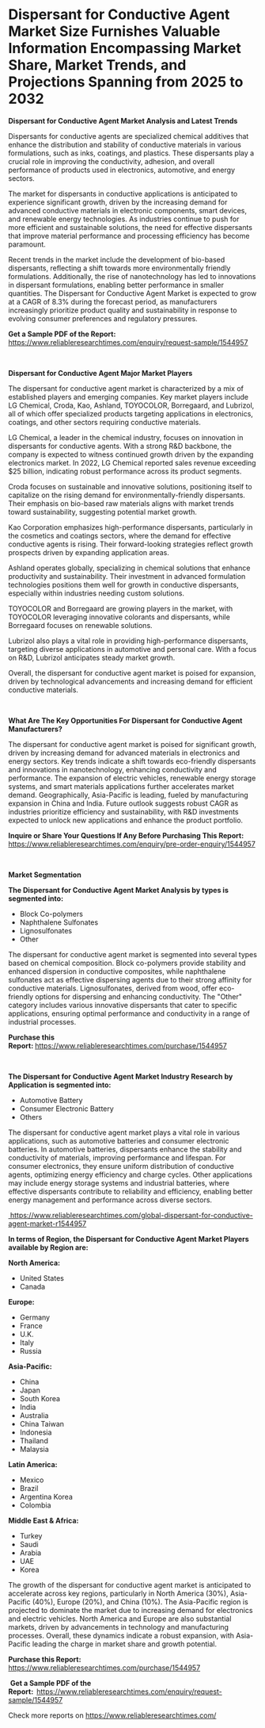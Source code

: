 <p><h1>Dispersant for Conductive Agent Market Size Furnishes Valuable Information Encompassing Market Share, Market Trends, and Projections Spanning from 2025 to 2032</h1></p><p><strong>Dispersant for Conductive Agent Market Analysis and Latest Trends</strong></p>
<p><p>Dispersants for conductive agents are specialized chemical additives that enhance the distribution and stability of conductive materials in various formulations, such as inks, coatings, and plastics. These dispersants play a crucial role in improving the conductivity, adhesion, and overall performance of products used in electronics, automotive, and energy sectors.</p><p>The market for dispersants in conductive applications is anticipated to experience significant growth, driven by the increasing demand for advanced conductive materials in electronic components, smart devices, and renewable energy technologies. As industries continue to push for more efficient and sustainable solutions, the need for effective dispersants that improve material performance and processing efficiency has become paramount.</p><p>Recent trends in the market include the development of bio-based dispersants, reflecting a shift towards more environmentally friendly formulations. Additionally, the rise of nanotechnology has led to innovations in dispersant formulations, enabling better performance in smaller quantities. The Dispersant for Conductive Agent Market is expected to grow at a CAGR of 8.3% during the forecast period, as manufacturers increasingly prioritize product quality and sustainability in response to evolving consumer preferences and regulatory pressures.</p></p>
<p><strong>Get a Sample PDF of the Report:&nbsp;</strong> <a href="https://www.reliableresearchtimes.com/enquiry/request-sample/1544957?utm_campaign=2205&utm_medium=2&utm_source=Github&utm_content=ia&utm_term=02042025&utm_id=dispersant-for-conductive-agent">https://www.reliableresearchtimes.com/enquiry/request-sample/1544957</a></p>
<p>&nbsp;</p>
<p><strong>Dispersant for Conductive Agent Major Market Players</strong></p>
<p><p>The dispersant for conductive agent market is characterized by a mix of established players and emerging companies. Key market players include LG Chemical, Croda, Kao, Ashland, TOYOCOLOR, Borregaard, and Lubrizol, all of which offer specialized products targeting applications in electronics, coatings, and other sectors requiring conductive materials.</p><p>LG Chemical, a leader in the chemical industry, focuses on innovation in dispersants for conductive agents. With a strong R&D backbone, the company is expected to witness continued growth driven by the expanding electronics market. In 2022, LG Chemical reported sales revenue exceeding $25 billion, indicating robust performance across its product segments.</p><p>Croda focuses on sustainable and innovative solutions, positioning itself to capitalize on the rising demand for environmentally-friendly dispersants. Their emphasis on bio-based raw materials aligns with market trends toward sustainability, suggesting potential market growth.</p><p>Kao Corporation emphasizes high-performance dispersants, particularly in the cosmetics and coatings sectors, where the demand for effective conductive agents is rising. Their forward-looking strategies reflect growth prospects driven by expanding application areas.</p><p>Ashland operates globally, specializing in chemical solutions that enhance productivity and sustainability. Their investment in advanced formulation technologies positions them well for growth in conductive dispersants, especially within industries needing custom solutions.</p><p>TOYOCOLOR and Borregaard are growing players in the market, with TOYOCOLOR leveraging innovative colorants and dispersants, while Borregaard focuses on renewable solutions.</p><p>Lubrizol also plays a vital role in providing high-performance dispersants, targeting diverse applications in automotive and personal care. With a focus on R&D, Lubrizol anticipates steady market growth.</p><p>Overall, the dispersant for conductive agent market is poised for expansion, driven by technological advancements and increasing demand for efficient conductive materials.</p></p>
<p>&nbsp;</p>
<p><strong>What Are The Key Opportunities For Dispersant for Conductive Agent Manufacturers?</strong></p>
<p><p>The dispersant for conductive agent market is poised for significant growth, driven by increasing demand for advanced materials in electronics and energy sectors. Key trends indicate a shift towards eco-friendly dispersants and innovations in nanotechnology, enhancing conductivity and performance. The expansion of electric vehicles, renewable energy storage systems, and smart materials applications further accelerates market demand. Geographically, Asia-Pacific is leading, fueled by manufacturing expansion in China and India. Future outlook suggests robust CAGR as industries prioritize efficiency and sustainability, with R&D investments expected to unlock new applications and enhance the product portfolio.</p></p>
<p><strong>Inquire or Share Your Questions If Any Before Purchasing This Report:</strong> <a href="https://www.reliableresearchtimes.com/enquiry/pre-order-enquiry/1544957?utm_campaign=2205&utm_medium=2&utm_source=Github&utm_content=ia&utm_term=02042025&utm_id=dispersant-for-conductive-agent">https://www.reliableresearchtimes.com/enquiry/pre-order-enquiry/1544957</a></p>
<p>&nbsp;</p>
<p><strong>Market Segmentation</strong></p>
<p><strong>The Dispersant for Conductive Agent Market Analysis by types is segmented into:</strong></p>
<p><ul><li>Block Co-polymers</li><li>Naphthalene Sulfonates</li><li>Lignosulfonates</li><li>Other</li></ul></p>
<p><p>The dispersant for conductive agent market is segmented into several types based on chemical composition. Block co-polymers provide stability and enhanced dispersion in conductive composites, while naphthalene sulfonates act as effective dispersing agents due to their strong affinity for conductive materials. Lignosulfonates, derived from wood, offer eco-friendly options for dispersing and enhancing conductivity. The "Other" category includes various innovative dispersants that cater to specific applications, ensuring optimal performance and conductivity in a range of industrial processes.</p></p>
<p><strong>Purchase this Report:&nbsp;</strong><a href="https://www.reliableresearchtimes.com/purchase/1544957?utm_campaign=2205&utm_medium=2&utm_source=Github&utm_content=ia&utm_term=02042025&utm_id=dispersant-for-conductive-agent">https://www.reliableresearchtimes.com/purchase/1544957</a></p>
<p>&nbsp;</p>
<p><strong>The Dispersant for Conductive Agent Market Industry Research by Application is segmented into:</strong></p>
<p><ul><li>Automotive Battery</li><li>Consumer Electronic Battery</li><li>Others</li></ul></p>
<p><p>The dispersant for conductive agent market plays a vital role in various applications, such as automotive batteries and consumer electronic batteries. In automotive batteries, dispersants enhance the stability and conductivity of materials, improving performance and lifespan. For consumer electronics, they ensure uniform distribution of conductive agents, optimizing energy efficiency and charge cycles. Other applications may include energy storage systems and industrial batteries, where effective dispersants contribute to reliability and efficiency, enabling better energy management and performance across diverse sectors.</p></p>
<p><a href="https://www.reliableresearchtimes.com/global-dispersant-for-conductive-agent-market-r1544957?utm_campaign=2205&utm_medium=2&utm_source=Github&utm_content=ia&utm_term=02042025&utm_id=dispersant-for-conductive-agent">&nbsp;https://www.reliableresearchtimes.com/global-dispersant-for-conductive-agent-market-r1544957</a></p>
<p><strong>In terms of Region, the Dispersant for Conductive Agent Market Players available by Region are:</strong></p>
<p>
    <p> <strong> North America: </strong>
        <ul>
            <li>United States</li>
            <li>Canada</li>
        </ul>
        </p> 
    <p> <strong> Europe: </strong>
        <ul>
            <li>Germany</li>
            <li>France</li>
            <li>U.K.</li>
            <li>Italy</li>
            <li>Russia</li>
        </ul>
        </p> 
    <p> <strong> Asia-Pacific: </strong>
        <ul>
            <li>China</li>
            <li>Japan</li>
            <li>South Korea</li>
            <li>India</li>
            <li>Australia</li>
            <li>China Taiwan</li>
            <li>Indonesia</li>
            <li>Thailand</li>
            <li>Malaysia</li>
        </ul>
        </p> 
    <p> <strong> Latin America: </strong>
        <ul>
            <li>Mexico</li>
            <li>Brazil</li>
            <li>Argentina Korea</li>
            <li>Colombia</li>
        </ul>
        </p> 
    <p> <strong> Middle East & Africa: </strong>
        <ul>
            <li>Turkey</li>
            <li>Saudi</li>
            <li>Arabia</li>
            <li>UAE</li>
            <li>Korea</li>
        </ul>
    </p>
    </p>
<p><p>The growth of the dispersant for conductive agent market is anticipated to accelerate across key regions, particularly in North America (30%), Asia-Pacific (40%), Europe (20%), and China (10%). The Asia-Pacific region is projected to dominate the market due to increasing demand for electronics and electric vehicles. North America and Europe are also substantial markets, driven by advancements in technology and manufacturing processes. Overall, these dynamics indicate a robust expansion, with Asia-Pacific leading the charge in market share and growth potential.</p></p>
<p><strong>Purchase this Report: </strong><a href="https://www.reliableresearchtimes.com/purchase/1544957?utm_campaign=2205&utm_medium=2&utm_source=Github&utm_content=ia&utm_term=02042025&utm_id=dispersant-for-conductive-agent">https://www.reliableresearchtimes.com/purchase/1544957</a></p>
<p>&nbsp;<strong>Get a Sample PDF of the Report:&nbsp;&nbsp;</strong><a href="https://www.reliableresearchtimes.com/enquiry/request-sample/1544957?utm_campaign=2205&utm_medium=2&utm_source=Github&utm_content=ia&utm_term=02042025&utm_id=dispersant-for-conductive-agent">https://www.reliableresearchtimes.com/enquiry/request-sample/1544957</a></p>
<p><strong></strong></p>
<p>Check more reports on <a href="https://www.reliableresearchtimes.com/?utm_campaign=2205&utm_medium=2&utm_source=Github&utm_content=ia&utm_term=02042025&utm_id=dispersant-for-conductive-agent">https://www.reliableresearchtimes.com/</a></p>